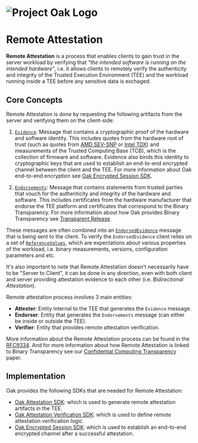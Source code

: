 <!-- Oak Logo Start -->
<!-- An HTML element is intentionally used since GitHub recommends this approach to handle different images in dark/light modes. Ref: https://docs.github.com/en/get-started/writing-on-github/getting-started-with-writing-and-formatting-on-github/basic-writing-and-formatting-syntax#specifying-the-theme-an-image-is-shown-to -->
<!-- markdownlint-disable-next-line MD033 -->
<h1><picture><source media="(prefers-color-scheme: dark)" srcset="oak-logo/svgs/oak-logo-negative.svg?sanitize=true"><source media="(prefers-color-scheme: light)" srcset="oak-logo/svgs/oak-logo.svg?sanitize=true"><img alt="Project Oak Logo" src="oak-logo/svgs/oak-logo.svg?sanitize=true"></picture></h1>
<!-- Oak Logo End -->

# Remote Attestation

**Remote Attestation** is a process that enables clients to gain trust in the
server workload by verifying that _"the intended software is running on the
intended hardware"_, i.e. it allows clients to remotely verify the authenticity
and integrity of the Trusted Execution Environment (TEE) and the workload
running inside a TEE before any sensitive data is exchaged.

## Core Concepts

Remote Attestation is done by requesting the following artifacts from the server
and verifying them on the client-side:

1. [`Evidence`](../proto/attestation/evidence.proto): Message that contains a
   cryptographic proof of the hardware and software identity. This includes
   quotes from the hardware root of trust (such as quotes from
   [AMD SEV-SNP](https://www.amd.com/en/developer/sev.html) or
   [Intel TDX](https://www.intel.com/content/www/us/en/developer/tools/trust-domain-extensions/overview.html))
   and measurements of the Trusted Computing Base (TCB), which is the collection
   of firmware and software. Evidence also binds this identity to cryptographic
   keys that are used to establish an end-to-end encrypted channel between the
   client and the TEE. For more information about Oak end-to-end encryption see
   [Oak Encrypted Session SDK](../oak_session/README.md).

2. [`Endorsements`](../proto/attestation/endorsement.proto): Message that
   contains statements from trusted parties that vouch for the authenticity and
   integrity of the hardware and software. This includes certificates from the
   hardware manufacturer that endorse the TEE platform and certificates that
   correspond to the Binary Transparency. For more information about how Oak
   provides Binary Transparency see
   [Transparent Release](https://github.com/project-oak/oak/tree/main/docs/tr/README.md).

These messages are often combined into an
[`EndorsedEvidence`](../proto/session/messages.proto) message that is being sent
to the client. To verify the `EndorsedEvidence` client relies on a set of
[`ReferenceValues`](../proto/attestation/reference_value.proto), which are
expectations about various properties of the workload, i.e. binary measurements,
versions, configuration parameters and etc.

It's also important to note that Remote Attestation doesn't necessarily have to
be "Server to Client", it can be done in any direction, even with both client
and server providing attestation evidence to each other (i.e. _Bidirectional
Attestation_).

Remote attestation process involves 3 main entities:

- **Attester**: Entity internal to the TEE that generates the `Evidence`
  message.
- **Endorser**: Entity that generates the `Endorsements` message (can either be
  inside or outside the TEE).
- **Verifier**: Entity that provides remote attestation verification.

More information about the Remote Attestation process can be found in the
[RFC9334](https://datatracker.ietf.org/doc/html/rfc9334). And for more
information about how Remote Attestation is linked to Binary Transparency see
our [Confidential Computing Transparency](https://arxiv.org/abs/2409.03720)
paper.

## Implementation

Oak provides the following SDKs that are needed for Remote Attestation:

- [Oak Attestation SDK](../oak_attestation/README.md): which is used to generate
  remote attestation artifacts in the TEE.
- [Oak Attestation Verification SDK](../oak_attestation_verification/README.md):
  which is used to define remote attestation verification logic.
- [Oak Encrypted Session SDK](../oak_session/README.md): which is used to
  establish an end-to-end encrypted channel after a successful attestation.
